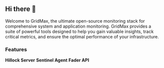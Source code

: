 ## Hi there 👋

Welcome to GridMax, the ultimate open-source monitoring stack for comprehensive system and application monitoring. GridMax provides a suite of powerful tools designed to help you gain valuable insights, track critical metrics, and ensure the optimal performance of your infrastructure.

### Features
**Hillock Server** 
**Sentinel Agent**
**Fader API**
